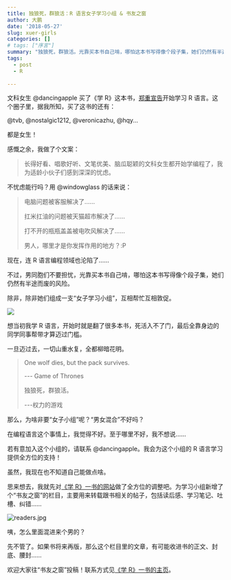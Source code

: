 ```yaml
---
title: 独狼死，群狼活：R 语言女子学习小组 & 书友之窗
author: 大鹏
date: '2018-05-27'
slug: xuer-girls
categories: []
# tags: ["序言"]
summary: "独狼死，群狼活。光靠买本书自己啃，哪怕这本书写得像个段子集，她们仍然有半途而废的风险。除非，除非她们组成一支“女子学习小组”，互相帮忙互相敦促……"
tags:
  - post
  - R
  
---
```


文科女生 @dancingapple 买了《学 R》这本书，[郑重宣告](http://xuer.dapengde.com/post/dancingapple/)开始学习 R 语言。这个圈子里，据我所知，买了这书的还有：

@tvb, @nostalgic1212, @veronicazhu, @hqy...

都是女生！

感慨之余，我做了个文案：

> 长得好看、唱歌好听、文笔优美、脑瓜聪颖的文科女生都开始学编程了，我为适龄小伙子们感到深深的忧虑。

不忧虑能行吗？用 @windowglass 的话来说：

>电脑问题被客服解决了……
>
>扛米扛油的问题被天猫超市解决了……
>
>打不开的瓶瓶盖盖被电吹风解决了……
>
>男人，哪里才是你发挥作用的地方？:P

现在，连 R 语言编程领域也沦陷了……

不过，男同胞们不要担忧，光靠买本书自己啃，哪怕这本书写得像个段子集，她们仍然有半途而废的风险。

除非，除非她们组成一支“女子学习小组”，互相帮忙互相敦促。

![](https://cdn.steemitimages.com/0x0/https://cdn.pixabay.com/photo/2015/08/18/20/45/kids-894787_960_720.jpg)


想当初我学 R 语言，开始时就是翻了很多本书，死活入不了门，最后全靠身边的同学同事帮带才算迈过门槛。

一旦迈过去，一切山重水复，全都柳暗花明。

> One wolf dies, but the pack survives. 
>
> --- Game of Thrones
>
> 独狼死，群狼活。
>
> ---权力的游戏

那么，为啥非要“女子小组”呢？“男女混合”不好吗？

在编程语言这个事情上，我觉得不好。至于哪里不好，我不想说……

若有意加入这个小组的，请联系 @dancingapple。我会为这个小组的 R 语言学习提供全方位的支持！

虽然，我现在也不知道自己能做点啥。

思来想去，我就先对[《学 R》一书的网站](http://xuer.pzhao.net/)做了全方位的调整吧。为学习小组新增了个“书友之窗”的栏目，主要用来转载跟书相关的帖子，包括读后感、学习笔记、吐槽、纠错……

![readers.jpg](https://cdn.steemitimages.com/DQmaZbQqyqXLHBmS8hiNV9sdGBxPsFQwT1kzkxCsVFNozix/readers.jpg)

咦，怎么里面混进来个男的？

先不管了。如果书将来再版，那么这个栏目里的文章，有可能收进书的正文、封底、腰封……

欢迎大家往“书友之窗”投稿！联系方式见[《学 R》一书的主页](http://xuer.pzhao.net/)。